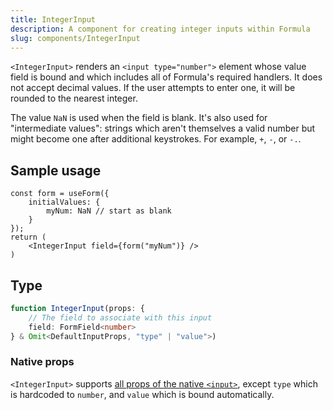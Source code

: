 ```yaml
---
title: IntegerInput
description: A component for creating integer inputs within Formula
slug: components/IntegerInput
---
```


`<IntegerInput>` renders an `<input type="number">` element whose value field is bound and which includes
all of Formula's required handlers. It does not accept decimal values. If the user attempts to enter one, it will be
rounded to the nearest integer.

The value `NaN` is used when the field is blank. It's also used for "intermediate values": strings which aren't themselves
a valid number but might become one after additional keystrokes. For example, `+`, `-`, or `-.`.

## Sample usage

```tsx
const form = useForm({
    initialValues: {
        myNum: NaN // start as blank
    }
});
return (
    <IntegerInput field={form("myNum")} />
)
```

## Type

```typescript
function IntegerInput(props: {
    // The field to associate with this input
    field: FormField<number>
} & Omit<DefaultInputProps, "type" | "value">)
```

### Native props

`<IntegerInput>` supports
[all props of the native `<input>`](https://developer.mozilla.org/en-US/docs/Web/HTML/Reference/Elements/input#attributes),
except `type` which is hardcoded to `number`, and `value` which is bound automatically.
